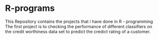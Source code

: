 # R-programs
This Repository contains the projects that i have done in R - programming
The first project is to checking the performance of different classifiers on the credit worthiness data set to predict the credict rating of a customer.
